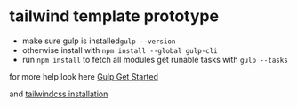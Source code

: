 # tailwind template prototype

+ make sure gulp is installed`gulp --version`
+ otherwise install with `npm install --global gulp-cli`
+ run `npm install` to fetch all modules
get runable tasks with `gulp --tasks`
  
for more help look here [Gulp Get Started](https://gulpjs.com/docs/en/getting-started/)

and [tailwindcss installation](https://tailwindcss.com/docs/installation
)
